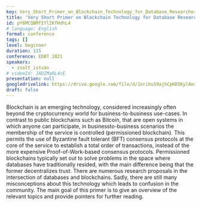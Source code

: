 ```yaml
---
key: Very_Short_Primer_on_Blockchain_Technology_for_Database_Researchers
title: 'Very Short Primer on Blockchain Technology for Database Researchers'
id: pY6MCQBMfIYlIKfHdhL4
# language: English
format: conference
tags: []
level: beginner
duration: 115
conference: EDBT 2021
speakers:
  - zsolt_istván
# videoId: JADZMaRL4cE
presentation: null
googledrivelink: https://drive.google.com/file/d/1orihuS9ajhCpKD5KylAmr_kA0h699wSX/view?usp=sharing
draft: false
---
```

Blockchain is an emerging technology, considered increasingly often beyond the cryptocurrency world for business-to-business use-cases. In contrast to public blockchains such as Bitcoin, that are open systems in which anyone can participate, in businessto-business scenarios the membership of the service is controlled (permissioned blockchain). This permits the use of Byzantine fault tolerant (BFT) consensus protocols at the core of the service to establish a total order of transactions, instead of the more expensive Proof-of-Work-based consensus protocols. Permissioned blockchains typically set out to solve problems in the space where databases have traditionally resided, with the main difference being that the former decentralizes trust. There are numerous research proposals in the intersection of databases and blockchains. Sadly, there are still many misconceptions about this technology which leads to confusion in the community. The main goal of this primer is to give an overview of the relevant topics and provide pointers for further reading.